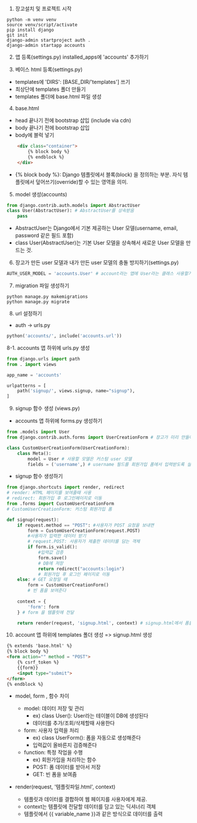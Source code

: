 1. 장고설치 및 프로젝트 시작
```shell
python -m venv venv
source venv/script/activate
pip install django
git init 
django-admin startproject auth . 
django-admin startapp accounts
```
2. 앱 등록(settings.py)
installed_apps에 'accounts' 추가하기

3. 베이스 html 등록(settings.py)
- templates에 'DIRS': [BASE_DIR/'templates'] 쓰기
- 최상단에 templates 폴더 만들기
- templates 폴더에 base.html 파일 생성

4. base.html
- head 끝나기 전에 bootstrap 삽입 (include via cdn)
- body 끝나기 전에 bootstrap 삽입 
- body에 블럭 넣기
```html
    <div class="container">
        {% block body %}
        {% endblock %}
    </div>
```
- {% block body %}: Django 템플릿에서 블록(block) 을 정의하는 부분. 자식 템플릿에서 덮어쓰기(override)할 수 있는 영역을 의미.

5. model 생성(accounts)
```python
from django.contrib.auth.models import AbstractUser
class User(AbstractUser): # AbstractUser를 상속받음
    pass
```
- AbstractUser는 Django에서 기본 제공하는 User 모델(username, email, password 같은 필드 포함)
- class User(AbstractUser)는 기본 User 모델을 상속해서 새로운 User 모델을 만드는 것.

6. 장고가 만든 user 모델과 내가 만든 user 모델의 충돌 방지하기(settings.py)
```python
AUTH_USER_MODEL = 'accounts.User' # account라는 앱에 User라는 클래스 사용할거야.
```
7. migration 파일 생성하기
```shell
python manage.py makemigrations
python manage.py migrate
```
8. url 설정하기
- auth -> urls.py 
```python
python('accounts/', include('accounts.url'))
```
8-1. accounts 앱 하위에 urls.py 생성
```python
from django.urls import path
from . import views

app_name = 'accounts'

urlpatterns = [
    path('signup/', views.signup, name="signup"),
]
```

9. signup 함수 생성 (views.py)
- accounts 앱 하위에 forms.py 생성하기

```python
from .models import User
from django.contrib.auth.forms import UserCreationForm # 장고가 미리 만들어놓은 form임

class CustomUserCreationForm(UserCreationForm):
    class Meta():
        model = User # 사용할 모델은 커스텀 user 모델
        fields = ('username',) # username 필드를 회원가입 폼에서 입력받도록 설정
```
- signup 함수 생성하기
```python
from django.shortcuts import render, redirect
# render: HTML 페이지를 보여줄때 사용
# redirect: 회원가입 후 로그인페이지로 이동
from .forms import CustomUserCreationForm
# CustomUserCreationForm: 커스텀 회원가입 폼

def signup(request):
    if request.method == "POST": #사용자가 POST 요청을 보내면
        form = CustomUserCreationForm(request.POST)
        #사용자가 입력한 데이터 받기
        # request.POST: 사용자가 제출한 데이터를 담는 객체
        if form.is_valid():
            #입력값 검증
            form.save()
            # DB에 저장
            return redirect("accounts:login")
            # 회원가입 후 로그인 페이지로 이동
    else: # GET 요청일 때
        form = CustomUserCreationForm()
        # 빈 폼을 보여준다
    
    context = {
        'form': form
    } # form 을 템플릿에 전달

    return render(request, 'signup.html', context) # signup.html에서 폼을 출력한다
```
10. account 앱 하위에 templates 폴더 생성 => signup.html 생성
```html
{% extends 'base.html' %}
{% block body %}
<form action="" method = "POST">
    {% csrf_token %}
    {{form}}
    <input type="submit"> 
</form>
{% endblock %}
```


- model, form , 함수 차이
    - model: 데이터 저장 및 관리
        - ex) class User(): User라는 테이블이 DB에 생성된다
        - 데이터를 추가/조회/삭제할때 사용한다
    - form: 사용자 입력을 처리 
        - ex) class UserForm(): 폼을 자동으로 생성해준다
        - 입력값이 올바른지 검증해준다
    - function: 특정 작업을 수행
        - ex) 회원가입을 처리하는 함수
        - POST: 폼 데이터를 받아서 저장
        - GET: 빈 폼을 보여줌

- render(request, '템플릿파일.html', context)
    - 템플릿과 데이터를 결합하여 웹 페이지를 사용자에게 제공.
    - context는 템플릿에 전달할 데이터를 담고 있는 딕셔너리 객체
    - 템플릿에서 {{ variable_name }}과 같은 방식으로 데이터를 출력
